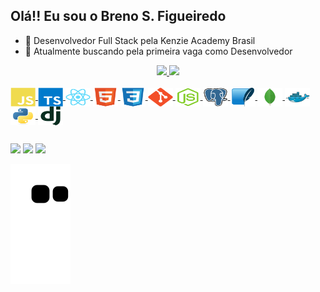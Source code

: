 ## Olá!! Eu sou o Breno S. Figueiredo
- 🔭 Desenvolvedor Full Stack pela Kenzie Academy Brasil
- 🌱 Atualmente buscando pela primeira vaga como Desenvolvedor
<div align="center">
  <a href="https://github.com/brenofigueiredoo">
<img height="160em" src="https://github-readme-stats.vercel.app/api?username=brenofigueiredoo&show_icons=true&theme=codeSTACKr&include_all_commits=true&count_private=true"/>
  <img height="160em" src="https://github-readme-stats.vercel.app/api/top-langs/?username=brenofigueiredoo&layout=compact&langs_count=7&theme=codeSTACKr"/>
</div>
<div style="display: inline_block"><br>
  <img align="center" alt="Breno-Js" height="30" width="40" src="https://raw.githubusercontent.com/devicons/devicon/master/icons/javascript/javascript-plain.svg">
  <img align="center" alt="Breno-Ts" height="30" width="40" src="https://raw.githubusercontent.com/devicons/devicon/master/icons/typescript/typescript-plain.svg">
  <img align="center" alt="Breno-React" height="30" width="40" src="https://raw.githubusercontent.com/devicons/devicon/master/icons/react/react-original.svg">
  <img align="center" alt="Breno-HTML" height="30" width="40" src="https://raw.githubusercontent.com/devicons/devicon/master/icons/html5/html5-original.svg">
  <img align="center" alt="Breno-CSS" height="30" width="40" src="https://raw.githubusercontent.com/devicons/devicon/master/icons/css3/css3-original.svg">
  <img align="center" alt="Breno-Git" height="30" width="40" src="https://raw.githubusercontent.com/devicons/devicon/master/icons/git/git-original.svg">
  <img align="center" alt="Breno-Node" height="30" width="40" src="https://raw.githubusercontent.com/devicons/devicon/master/icons/nodejs/nodejs-original.svg">
  <img align="center" alt="Breno-PostgreSQL" height="30" width="40" src="https://raw.githubusercontent.com/devicons/devicon/master/icons/postgresql/postgresql-original.svg">
  <img align="center" alt="Breno-SQlite3" height="30" width="40" src="https://raw.githubusercontent.com/devicons/devicon/master/icons/sqlite/sqlite-original.svg">
  <img align="center" alt="Breno-MongoDB" height="30" width="40" src="https://raw.githubusercontent.com/devicons/devicon/master/icons/mongodb/mongodb-original.svg">
  <img align="center" alt="Breno-Docker" height="30" width="40" src="https://raw.githubusercontent.com/devicons/devicon/master/icons/docker/docker-original.svg">
  <img align="center" alt="Breno-Python" height="30" width="40" src="https://raw.githubusercontent.com/devicons/devicon/master/icons/python/python-original.svg">
  <img align="center" alt="Breno-Django" height="30" width="40" src="https://github.com/devicons/devicon/blob/master/icons/django/django-plain.svg">
  
</div>
  
  ##
 
<div> 
  <a href = "mailto:brenos93@gmail.com"><img src="https://img.shields.io/badge/-Gmail-%23333?style=for-the-badge&logo=gmail&logoColor=white" target="_blank"></a>
  <a href="https://www.linkedin.com/in/brenosfigueiredo/" target="_blank"><img src="https://img.shields.io/badge/-LinkedIn-%230077B5?style=for-the-badge&logo=linkedin&logoColor=white" target="_blank"></a> 
  <a href = "https://portfolio-brenofigueiredoo.vercel.app/"><img src="https://img.shields.io/badge/-Portifólio-%23333?style=for-the-badge&logoColor=white" target="_blank"></a>
  
  ![Snake animation](https://github.com/brenofigueiredoo/brenofigueiredoo/blob/output/github-contribution-grid-snake.svg)
</div>
